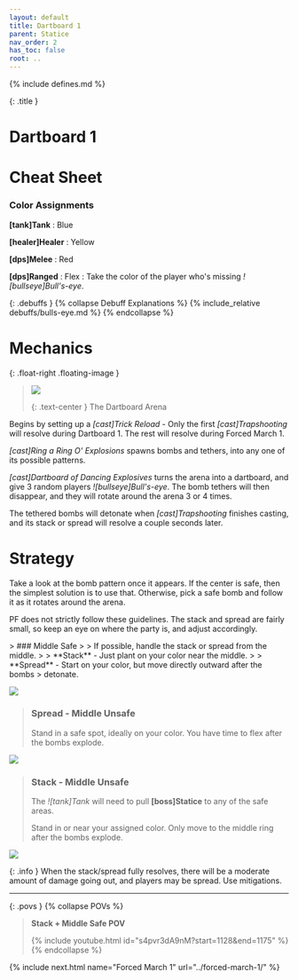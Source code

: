```yaml
---
layout: default
title: Dartboard 1
parent: Statice
nav_order: 2
has_toc: false
root: ..
---
```


{% include defines.md %}

{: .title }
# Dartboard 1

# Cheat Sheet

### Color Assignments
**[tank]Tank**
: Blue

**[healer]Healer**
: Yellow

**[dps]Melee**
: Red

**[dps]Ranged**
: Flex
: Take the color of the player who's missing *![bullseye]Bull's-eye*.

{: .debuffs }
{% collapse Debuff Explanations %}
{% include_relative debuffs/bulls-eye.md %}
{% endcollapse %}

# Mechanics

{: .float-right .floating-image }
> ![](./arena.png)
>
> {: .text-center }
> The Dartboard Arena

Begins by setting up a *[cast]Trick Reload* - Only the first *[cast]Trapshooting*
will resolve during Dartboard 1. The rest will resolve during Forced March 1.

*[cast]Ring a Ring O' Explosions* spawns bombs and tethers, into any one of
its possible patterns.

*[cast]Dartboard of Dancing Explosives* turns the arena into a dartboard, and
give 3 random players *![bullseye]Bull's-eye*. The bomb tethers will then
disappear, and they will rotate around the arena 3 or 4 times.

The tethered bombs will detonate when *[cast]Trapshooting* finishes casting,
and its stack or spread will resolve a couple seconds later.

# Strategy

Take a look at the bomb pattern once it appears. If the center is safe, then the
simplest solution is to use that. Otherwise, pick a safe bomb and follow it as
it rotates around the arena.

PF does not strictly follow these guidelines. The stack and spread are fairly
small, so keep an eye on where the party is, and adjust accordingly.

<div class="mechanics" markdown="1">
> ### Middle Safe
>
> If possible, handle the stack or spread from the middle.
>
> **Stack** - Just plant on your color near the middle.
>
> **Spread** - Start on your color, but move directly outward after the bombs
> detonate.


![](./spread-middle.png)

> ### Spread - Middle Unsafe
>
> Stand in a safe spot, ideally on your color. You have time to flex after the
> bombs explode.

![](./spread-sides.png)

> ### Stack - Middle Unsafe
>
> The *![tank]Tank* will need to pull **[boss]Statice** to any of the safe areas.
>
> Stand in or near your assigned color. Only move to the middle ring after the
> bombs explode.

![](./stack-sides.png)
</div>

{: .info }
When the stack/spread fully resolves, there will be a moderate amount of
damage going out, and players may be spread. Use mitigations.

-----

{: .povs }
{% collapse POVs %}
> **Stack + Middle Safe POV**
>
> {% include youtube.html id="s4pvr3dA9nM?start=1128&end=1175" %}
{% endcollapse %}

{% include next.html name="Forced March 1" url="../forced-march-1/" %}
